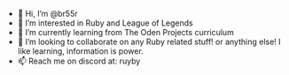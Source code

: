 - 👋 Hi, I’m @br55r
- 👀 I’m interested in Ruby and League of Legends
- 🌱 I’m currently learning from The Oden Projects curriculum
- 💞️ I’m looking to collaborate on any Ruby related stuff! or anything else! I like learning, information is power.
- 📫 Reach me on discord at: ruyby

<!---
br55r/br55r is a ✨ special ✨ repository because its `README.md` (this file) appears on your GitHub profile.
You can click the Preview link to take a look at your changes.
--->
